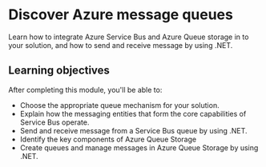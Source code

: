 # Discover Azure message queues

Learn how to integrate Azure Service Bus and Azure Queue storage in to your solution, and how to send and receive message by using .NET.

## Learning objectives

After completing this module, you'll be able to:

- Choose the appropriate queue mechanism for your solution.
- Explain how the messaging entities that form the core capabilities of Service Bus operate.
- Send and receive message from a Service Bus queue by using .NET.
- Identify the key components of Azure Queue Storage
- Create queues and manage messages in Azure Queue Storage by using .NET.